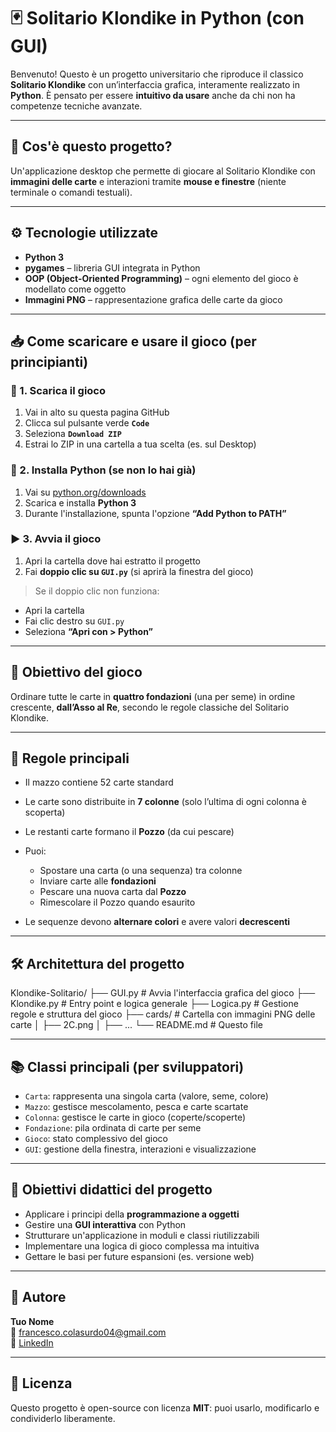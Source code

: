 # 🃏 Solitario Klondike in Python (con GUI)

Benvenuto! Questo è un progetto universitario che riproduce il classico **Solitario Klondike** con un’interfaccia grafica, interamente realizzato in **Python**. È pensato per essere **intuitivo da usare** anche da chi non ha competenze tecniche avanzate.

---

## 📌 Cos'è questo progetto?

Un'applicazione desktop che permette di giocare al Solitario Klondike con **immagini delle carte** e interazioni tramite **mouse e finestre** (niente terminale o comandi testuali).

---

## ⚙️ Tecnologie utilizzate

- **Python 3**
- **pygames** – libreria GUI integrata in Python
- **OOP (Object-Oriented Programming)** – ogni elemento del gioco è modellato come oggetto
- **Immagini PNG** – rappresentazione grafica delle carte da gioco

---

## 📥 Come scaricare e usare il gioco (per principianti)

### 🔽 1. Scarica il gioco
1. Vai in alto su questa pagina GitHub
2. Clicca sul pulsante verde **`Code`**
3. Seleziona **`Download ZIP`**
4. Estrai lo ZIP in una cartella a tua scelta (es. sul Desktop)

### 🐍 2. Installa Python (se non lo hai già)
1. Vai su [python.org/downloads](https://www.python.org/downloads/)
2. Scarica e installa **Python 3**
3. Durante l'installazione, spunta l'opzione **“Add Python to PATH”**

### ▶️ 3. Avvia il gioco
1. Apri la cartella dove hai estratto il progetto
2. Fai **doppio clic su `GUI.py`** (si aprirà la finestra del gioco)

> Se il doppio clic non funziona:
- Apri la cartella
- Fai clic destro su `GUI.py`
- Seleziona **“Apri con > Python”**

---

## 🧠 Obiettivo del gioco

Ordinare tutte le carte in **quattro fondazioni** (una per seme) in ordine crescente, **dall’Asso al Re**, secondo le regole classiche del Solitario Klondike.

---

## 📜 Regole principali

- Il mazzo contiene 52 carte standard
- Le carte sono distribuite in **7 colonne** (solo l’ultima di ogni colonna è scoperta)
- Le restanti carte formano il **Pozzo** (da cui pescare)
- Puoi:
  - Spostare una carta (o una sequenza) tra colonne
  - Inviare carte alle **fondazioni**
  - Pescare una nuova carta dal **Pozzo**
  - Rimescolare il Pozzo quando esaurito

- Le sequenze devono **alternare colori** e avere valori **decrescenti**

---

## 🛠️ Architettura del progetto

Klondike-Solitario/
├── GUI.py # Avvia l'interfaccia grafica del gioco
├── Klondike.py # Entry point e logica generale
├── Logica.py # Gestione regole e struttura del gioco
├── cards/ # Cartella con immagini PNG delle carte
│ ├── 2C.png
│ ├── ...
└── README.md # Questo file


---

## 📚 Classi principali (per sviluppatori)

- `Carta`: rappresenta una singola carta (valore, seme, colore)
- `Mazzo`: gestisce mescolamento, pesca e carte scartate
- `Colonna`: gestisce le carte in gioco (coperte/scoperte)
- `Fondazione`: pila ordinata di carte per seme
- `Gioco`: stato complessivo del gioco
- `GUI`: gestione della finestra, interazioni e visualizzazione

---

## 🎯 Obiettivi didattici del progetto

- Applicare i principi della **programmazione a oggetti**
- Gestire una **GUI interattiva** con Python
- Strutturare un'applicazione in moduli e classi riutilizzabili
- Implementare una logica di gioco complessa ma intuitiva
- Gettare le basi per future espansioni (es. versione web)

---

## 👤 Autore

**Tuo Nome**  
📧 francesco.colasurdo04@gmail.com  
🔗 [LinkedIn](www.linkedin.com/in/francesco-colasurdo)  

---

## 📜 Licenza

Questo progetto è open-source con licenza **MIT**: puoi usarlo, modificarlo e condividerlo liberamente.

